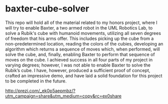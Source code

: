 # baxter-cube-solver
This repo will hold all of the material related to my honors project, where I will try to enable Baxter, a two armed robot in the UML Robotics Lab, to solve a Rubik's cube with humanoid movements, utilizing all seven degrees of freedom that his arms offer. This includes picking up the cube from a non-predetermined location, reading the colors of the cubies, developing an algorithm which returns a sequence of moves which, when performed, will solve the cube, and, finally, enabling Baxter to perform that sequence of moves on the cube.  I achieved success in all four parts of my project in varying degrees; however, I was not able to enable Baxter to solve the Rubik’s cube.  I have, however, produced a sufficient proof of concept, crafted an impressive demo, and have laid a solid foundation for this project to be completed in the future.

http://prezi.com/_ek0p5aepmbz/?utm_campaign=share&utm_medium=copy&rc=ex0share
